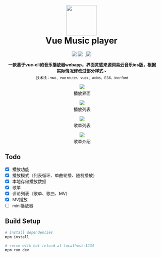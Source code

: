 <h1 align="center"><img width="100" src="https://ss3.bdstatic.com/70cFv8Sh_Q1YnxGkpoWK1HF6hhy/it/u=4256601263,817656986&fm=27&gp=0.jpg" /><br> Vue Music player</h1>

<p align="center">
  <img src="https://img.shields.io/badge/License-MIT-yellow.svg?style=flat-square" />
  <img src="https://img.shields.io/github/issues/yuuk/vue-music-player.svg?style=flat-square" />
  <a href="http://www.430115.com">
    <img src="https://img.shields.io/badge/author-yuuk-blue.svg?style=flat-square" />
  </a>
</p>

<p align="center">
  <b>一款基于vue-cli的音乐播放器webapp，界面灵感来源网易云音乐ios版，根据实际情况修改过部分样式~</b></br>
  <sub>技术栈：vue、vue router、vuex、axios、ES6、iconfont<sub>
</p>
 
<p align="center">
  <img src="https://raw.githubusercontent.com/yuuk/vue-music-player/master/screenshoot/%E6%92%AD%E6%94%BE%E7%95%8C%E9%9D%A2.jpg"/>
  <br/>
  播放界面
</p>

<p align="center">
  <img src="https://raw.githubusercontent.com/yuuk/vue-music-player/master/screenshoot/%E6%92%AD%E6%94%BE%E5%88%97%E8%A1%A8.jpg"/>
  <br/>
  播放列表
</p>

<p align="center">
  <img src="https://raw.githubusercontent.com/yuuk/vue-music-player/master/screenshoot/%E6%AD%8C%E5%8D%95%E5%88%97%E8%A1%A8.jpg"/>
  <br/>
  歌单列表
</p>

<p align="center">
  <img src="https://raw.githubusercontent.com/yuuk/vue-music-player/master/screenshoot/%E6%AD%8C%E5%8D%95%E4%BB%8B%E7%BB%8D.jpg"/>
  <br/>
  歌单介绍
</p>

## Todo

- [X] 播放功能
- [X] 播放模式（列表循环、单曲轮播、随机播放） 
- [X] 本地存储播放数据
- [X] 歌单
- [X] 评论列表（歌单、歌曲、MV）
- [X] MV播放
- [ ] mini播放器

## Build Setup

``` bash
# install dependencies
npm install

# serve with hot reload at localhost:1234
npm run dev
